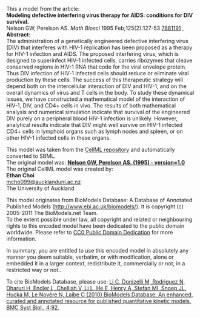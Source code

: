 

This a model from the article:  
**Modeling defective interfering virus therapy for AIDS: conditions for DIV survival.**   
Nelson GW, Perelson AS. _Math Biosci_ 1995 Feb;125(2):127-53
[7881191](http://www.ncbi.nlm.nih.gov/pubmed/7881191) ,  
**Abstract:**   
The administration of a genetically engineered defective interfering virus
(DIV) that interferes with HIV-1 replication has been proposed as a therapy
for HIV-1 infection and AIDS. The proposed interfering virus, which is
designed to superinfect HIV-1 infected cells, carries ribozymes that cleave
conserved regions in HIV-1 RNA that code for the viral envelope protein. Thus
DIV infection of HIV-1 infected cells should reduce or eliminate viral
production by these cells. The success of this therapeutic strategy will
depend both on the intercellular interaction of DIV and HIV-1, and on the
overall dynamics of virus and T cells in the body. To study these dynamical
issues, we have constructed a mathematical model of the interaction of HIV-1,
DIV, and CD4+ cells in vivo. The results of both mathematical analysis and
numerical simulation indicate that survival of the engineered DIV purely on a
peripheral blood HIV-1 infection is unlikely. However, analytical results
indicate that DIV might well survive on HIV-1 infected CD4+ cells in lymphoid
organs such as lymph nodes and spleen, or on other HIV-1 infected cells in
these organs.

This model was taken from the [CellML
repository](http://www.cellml.org/models) and automatically converted to SBML.  
The original model was: [ **Nelson GW, Perelson AS. (1995) - version=1.0**
](http://models.cellml.org/exposure/dc5fe6b870f5a70af02de308a254cbc0)  
The original CellML model was created by:  
**Ethan Choi**   
mcho099@aucklanduni.ac.nz  
The University of Auckland  

This model originates from BioModels Database: A Database of Annotated
Published Models (http://www.ebi.ac.uk/biomodels/). It is copyright (c)
2005-2011 The BioModels.net Team.  
To the extent possible under law, all copyright and related or neighbouring
rights to this encoded model have been dedicated to the public domain
worldwide. Please refer to [CC0 Public Domain
Dedication](http://creativecommons.org/publicdomain/zero/1.0/) for more
information.

In summary, you are entitled to use this encoded model in absolutely any
manner you deem suitable, verbatim, or with modification, alone or embedded it
in a larger context, redistribute it, commercially or not, in a restricted way
or not..  
  
To cite BioModels Database, please use: [Li C, Donizelli M, Rodriguez N,
Dharuri H, Endler L, Chelliah V, Li L, He E, Henry A, Stefan MI, Snoep JL,
Hucka M, Le Novère N, Laibe C (2010) BioModels Database: An enhanced, curated
and annotated resource for published quantitative kinetic models. BMC Syst
Biol., 4:92.](http://www.ncbi.nlm.nih.gov/pubmed/20587024)

